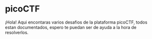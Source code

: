 # picoCTF

¡Hola! Aqui encontaras varios desafios de la plataforma picoCTF, todos estan documentados, espero te puedan ser de ayuda a la hora de resolverlos.
